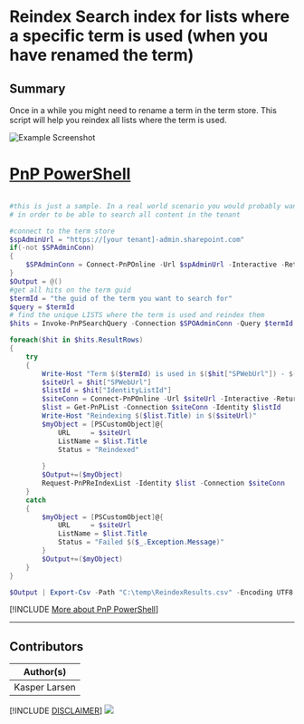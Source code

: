 

# Reindex Search index for lists where a specific term is used (when you have renamed the term)

## Summary

Once in a while you might need to rename a term in the term store. This script will help you reindex all lists where the term is used.

![Example Screenshot](assets/example.png)


# [PnP PowerShell](#tab/pnpps)

```powershell

#this is just a sample. In a real world scenario you would probably want to run this using an App registration with the necessary permissions
# in order to be able to search all content in the tenant

#connect to the term store
$spAdminUrl = "https://[your tenant]-admin.sharepoint.com"
if(-not $SPAdminConn)
{
    $SPAdminConn = Connect-PnPOnline -Url $spAdminUrl -Interactive -ReturnConnection
}
$Output = @()
#get all hits on the term guid
$termId = "the guid of the term you want to search for"
$query = $termId
# find the unique LISTS where the term is used and reindex them
$hits = Invoke-PnPSearchQuery -Connection $SPOAdminConn -Query $termId -All -CollapseSpecification "ListId:1"

foreach($hit in $hits.ResultRows)
{
    try 
    {
        Write-Host "Term $($termId) is used in $($hit["SPWebUrl"]) - $($hit["Title"])"
        $siteUrl = $hit["SPWebUrl"]
        $listId = $hit["IdentityListId"]
        $siteConn = Connect-PnPOnline -Url $siteUrl -Interactive -ReturnConnection
        $list = Get-PnPList -Connection $siteConn -Identity $listId
        Write-Host "Reindexing $($list.Title) in $($siteUrl)"
        $myObject = [PSCustomObject]@{
            URL     = $siteUrl
            ListName = $list.Title
            Status = "Reindexed"
    
        }        
        $Output+=($myObject)
        Request-PnPReIndexList -Identity $list -Connection $siteConn
    }
    catch 
    {
        $myObject = [PSCustomObject]@{
            URL     = $siteUrl
            ListName = $list.Title
            Status = "Failed $($_.Exception.Message)"    
        }        
        $Output+=($myObject)
    }
}

$Output | Export-Csv -Path "C:\temp\ReindexResults.csv" -Encoding UTF8 -Delimiter "|" -Force

```
[!INCLUDE [More about PnP PowerShell](../../docfx/includes/MORE-PNPPS.md)]
***


## Contributors

| Author(s) |
|-----------|
| Kasper Larsen |

[!INCLUDE [DISCLAIMER](../../docfx/includes/DISCLAIMER.md)]
<img src="https://m365-visitor-stats.azurewebsites.net/script-samples/scripts/spo-reindex-list-where-term-is-used" aria-hidden="true" />
